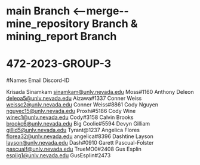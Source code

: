 #  main Branch <--merge-- mine_repository Branch & mining_report Branch


# 472-2023-GROUP-3

#Names	Email	Discord-ID

Krisada Sinamkam	sinamkam@unlv.nevada.edu	Moss#1160
Anthony Deleon	deleoa5@unlv.nevada.edu	Aizawa#1337
Conner Weiss	weissc2@unlv.nevada.edu	Conner Weiss#8861
Cody Nguyen	nguyec15@unlv.nevada.edu	Proxhi#5186
Cody Wine	winec1@unlv.nevada.edu	Cody#3158
Calvin Brooks	brookc6@unlv.nevada.edu	Big Coolie#5594
Devyn Gilliam	gillid5@unlv.nevada.edu	Tyrant@1237
Angelica Flores	florea32@unlv.nevada.edu	angelica#8396
Dashtine Layson	layson@unlv.nevada.edu	Dash#0910
Garett Pascual-Folster	pascualf@unlv.nevada.edu	TrueMO0#2408
Gus Esplin	esplig1@unlv.nevada.edu	GusEsplin#2473
